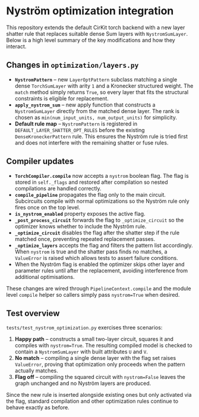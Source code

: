 # Nyström optimization integration

This repository extends the default CirKit torch backend with a new layer shatter rule that replaces suitable dense Sum layers with `NystromSumLayer`. Below is a high level summary of the key modifications and how they interact.

## Changes in `optimization/layers.py`

- **`NystromPattern`** – new `LayerOptPattern` subclass matching a single dense `TorchSumLayer` with arity `1` and a Kronecker structured weight. The `match` method simply returns `True`, so every layer that fits the structural constraints is eligible for replacement.
- **`apply_nystrom_sum`** – new apply function that constructs a `NystromSumLayer` directly from the matched dense layer. The rank is chosen as `min(num_input_units, num_output_units)` for simplicity.
- **Default rule map** – `NystromPattern` is registered in `DEFAULT_LAYER_SHATTER_OPT_RULES` before the existing `DenseKroneckerPattern` rule. This ensures the Nyström rule is tried first and does not interfere with the remaining shatter or fuse rules.

## Compiler updates

- **`TorchCompiler.compile`** now accepts a `nystrom` boolean flag. The flag is stored in `self._flags` and restored after compilation so nested compilations are handled correctly.
- **`compile_pipeline`** propagates the flag only to the main circuit. Subcircuits compile with normal optimizations so the Nyström rule only fires once on the top level.
- **`is_nystrom_enabled`** property exposes the active flag.
- **`_post_process_circuit`** forwards the flag to `_optimize_circuit` so the optimizer knows whether to include the Nyström rule.
- **`_optimize_circuit`** disables the flag after the shatter step if the rule matched once, preventing repeated replacement passes.
- **`_optimize_layers`** accepts the flag and filters the pattern list accordingly. When `nystrom` is true and the shatter pass finds no matches, a `ValueError` is raised which allows tests to assert failure conditions.
- When the Nyström flag is enabled the optimizer skips other layer and parameter
  rules until after the replacement, avoiding interference from additional
  optimisations.

These changes are wired through `PipelineContext.compile` and the module level `compile` helper so callers simply pass `nystrom=True` when desired.

## Test overview

`tests/test_nystrom_optimization.py` exercises three scenarios:

1. **Happy path** – constructs a small two-layer circuit, squares it and compiles with `nystrom=True`. The resulting compiled model is checked to contain a `NystromSumLayer` with built attributes `U` and `V`.
2. **No match** – compiling a single dense layer with the flag set raises `ValueError`, proving that optimization only proceeds when the pattern actually matches.
3. **Flag off** – compiling the squared circuit with `nystrom=False` leaves the graph unchanged and no Nyström layers are produced.

Since the new rule is inserted alongside existing ones but only activated via the flag, standard compilation and other optimization rules continue to behave exactly as before.
